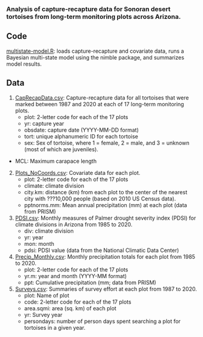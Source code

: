 ### Analysis of capture-recapture data for Sonoran desert tortoises from long-term monitoring plots across Arizona. 

## Code
[multistate-model.R](multistate-model.R): loads capture-recapture and covariate data, runs a Bayesian multi-state model using the nimble package, and summarizes model results. 

## Data
1. [CapRecapData.csv](data/CapRecapData.csv): Capture-recapture data for all tortoises that were marked between 1987 and 2020 at each of 17 long-term monitoring plots.
    - plot: 2-letter code for each of the 17 plots
    - yr: capture year
    - obsdate: capture date (YYYY-MM-DD format)
    - tort: unique alphanumeric ID for each tortoise
    - sex: Sex of tortoise, where 1 = female, 2 = male, and 3 = unknown (most of which are juveniles). 
  - MCL: Maximum carapace length
2. [Plots_NoCoords.csv](data/Plots_NoCoords.csv): Covariate data for each plot.
    - plot: 2-letter code for each of the 17 plots
    - climate: climate division
    - city.km: distance (km) from each plot to the center of the nearest city with ???10,000 people (based on 2010 US Census data). 
    - pptnorms.mm: Mean annual precipitation (mm) at each plot (data from PRISM)
3. [PDSI.csv](data/PDSI.csv): Monthly measures of Palmer drought severity index (PDSI) for climate divisions in Arizona from 1985 to 2020.
    - div: climate division
    - yr: year
    - mon: month
    - pdsi: PDSI value (data from the National Climatic Data Center)
4. [Precip_Monthly.csv](data/Precip_Monthly.csv): Monthly precipitation totals for each plot from 1985 to 2020. 
    - plot: 2-letter code for each of the 17 plots
    - yr.m: year and month (YYYY-MM format)
    - ppt: Cumulative precipitation (mm; data from PRISM)
5. [Surveys.csv](data/Surveys.csv): Summaries of survey effort at each plot from 1987 to 2020. 
    - plot: Name of plot
    - code: 2-letter code for each of the 17 plots
    - area.sqmi: area (sq. km) of each plot
    - yr: Survey year
    - persondays: number of person days spent searching a plot for tortoises in a given year.